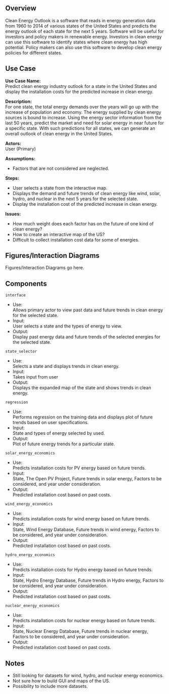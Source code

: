 ## Overview

Clean Energy Outlook is a software that reads in energy generation data from 1960 to 2014 of various states of the United States and predicts the energy outlook of each state for the next 5 years. Software will be useful for investors and policy makers in renewable energy. Investors in clean energy can use this software to identify states where clean energy has high potential. Policy makers can also use this software to develop clean energy policies for different states.

## Use Case  

**Use Case Name:**  
Predict clean energy industry outlook for a state in the United States and display the installation costs for the predicted increase in clean energy.  

**Description:**   
For one state, the total energy demands over the years will go up with the increase of population and economy. The energy supplied by clean energy sources is bound to increase. Using the energy sector information from the last 50 years, predict the market and need for solar energy in near future for a specific state. With such predictions for all states, we can generate an overall outlook of clean energy in the United States.  

**Actors:**     
User (Primary)   

**Assumptions:**  
* Factors that are not considered are neglected.  

**Steps:**  
* User selects a state from the interactive map.  
* Displays the demand and future trends of clean energy like wind, solar, hydro, and nuclear in the next 5 years for the selected state.  
* Display the installation cost of the predicted increase in clean energy.  

**Issues:**  
* How much weight does each factor has on the future of one kind of clean energy?  
* How to create an interactive map of the US?  
* Difficult to collect installation cost data for some of energies.  

## Figures/Interaction Diagrams

Figures/Interaction Diagrams go here.  

## Components

`interface`  
* Use:  
Allows primary actor to view past data and future trends in clean energy for the selected state.  
* Input:  
User selects a state and the types of energy to view.  
* Output:  
Display past energy data and future trends of the selected energies for the selected state.  

`state_selector`  
* Use:  
Selects a state and displays trends in clean energy.  
* Input:  
Takes input from user  
* Output:  
Displays the expanded map of the state and shows trends in clean energy.  

`regression`  
* Use:  
Performs regression on the training data and displays plot of future trends based on user specifications.  
* Input:  
State and types of energy selected by used.  
* Output:  
Plot of future energy trends for a particular state.  

`solar_energy_economics`  
* Use:  
Predicts installation costs for PV energy based on future trends.  
* Input:  
State, The Open PV Project, Future trends in solar energy, Factors to be considered, and year under consideration.  
* Output:  
Predicted installation cost based on past costs.  

`wind_energy_economics`  
* Use:  
Predicts installation costs for wind energy based on future trends.  
* Input:  
State, Wind Energy Database, Future trends in wind energy, Factors to be considered, and year under consideration.  
* Output:  
Predicted installation cost based on past costs.  

`hydro_energy_economics`  
* Use:  
Predicts installation costs for Hydro energy based on future trends.  
* Input:  
State, Hydro Energy Database, Future trends in Hydro energy, Factors to be considered, and year under consideration.  
* Output:  
Predicted installation cost based on past costs.  

`nuclear_energy_economics`  
* Use:  
Predicts installation costs for nuclear energy based on future trends.  
* Input:  
State, Nuclear Energy Database, Future trends in nuclear energy, Factors to be considered, and year under consideration.  
* Output:  
Predicted installation cost based on past costs.  

## Notes  
* Still looking for datasets for wind, hydro, and nuclear energy economics.  
* Not sure how to build GUI and maps of the US.  
* Possibility to include more datasets.  
